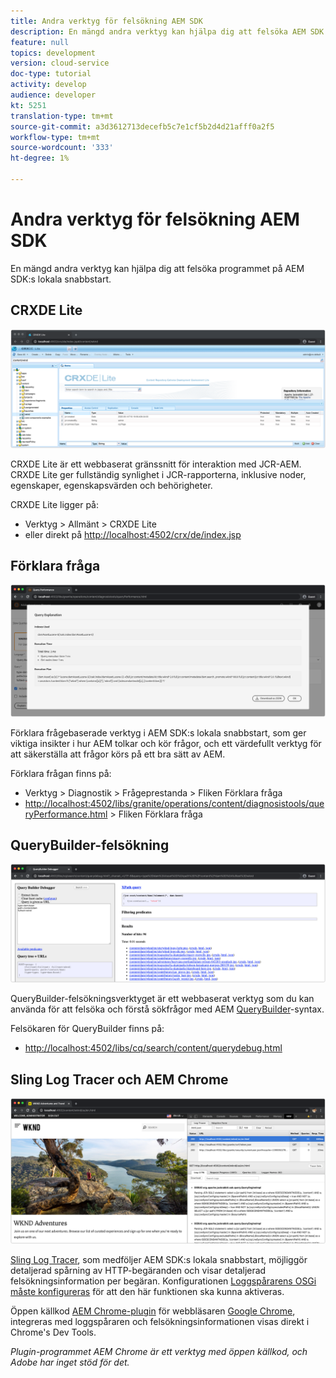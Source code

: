 ```yaml
---
title: Andra verktyg för felsökning AEM SDK
description: En mängd andra verktyg kan hjälpa dig att felsöka AEM SDK:s lokala snabbstart.
feature: null
topics: development
version: cloud-service
doc-type: tutorial
activity: develop
audience: developer
kt: 5251
translation-type: tm+mt
source-git-commit: a3d3612713decefb5c7e1cf5b2d4d21afff0a2f5
workflow-type: tm+mt
source-wordcount: '333'
ht-degree: 1%

---
```



# Andra verktyg för felsökning AEM SDK

En mängd andra verktyg kan hjälpa dig att felsöka programmet på AEM SDK:s lokala snabbstart.

## CRXDE Lite

![CRXDE Lite](./assets/other-tools/crxde-lite.png)

CRXDE Lite är ett webbaserat gränssnitt för interaktion med JCR-AEM. CRXDE Lite ger fullständig synlighet i JCR-rapporterna, inklusive noder, egenskaper, egenskapsvärden och behörigheter.

CRXDE Lite ligger på:

+ Verktyg > Allmänt > CRXDE Lite
+ eller direkt på [http://localhost:4502/crx/de/index.jsp](http://localhost:4502/crx/de/index.jsp)

## Förklara fråga

![Förklara fråga](./assets/other-tools/explain-query.png)

Förklara frågebaserade verktyg i AEM SDK:s lokala snabbstart, som ger viktiga insikter i hur AEM tolkar och kör frågor, och ett värdefullt verktyg för att säkerställa att frågor körs på ett bra sätt av AEM.

Förklara frågan finns på:

+ Verktyg > Diagnostik > Frågeprestanda > Fliken Förklara fråga
+ [http://localhost:4502/libs/granite/operations/content/diagnosistools/queryPerformance.html](http://localhost:4502/libs/granite/operations/content/diagnosistools/queryPerformance.html) > Fliken Förklara fråga

## QueryBuilder-felsökning

![QueryBuilder-felsökning](./assets/other-tools/query-debugger.png)

QueryBuilder-felsökningsverktyget är ett webbaserat verktyg som du kan använda för att felsöka och förstå sökfrågor med AEM [QueryBuilder](https://docs.adobe.com/content/help/en/experience-manager-65/developing/platform/query-builder/querybuilder-api.html)-syntax.

Felsökaren för QueryBuilder finns på:

+ [http://localhost:4502/libs/cq/search/content/querydebug.html](http://localhost:4502/libs/cq/search/content/querydebug.html)

## Sling Log Tracer och AEM Chrome

![Sling Log Tracer och AEM Chrome](./assets/other-tools/log-tracer.png)

[Sling Log Tracer](https://sling.apache.org/documentation/bundles/log-tracers.html), som medföljer AEM SDK:s lokala snabbstart, möjliggör detaljerad spårning av HTTP-begäranden och visar detaljerad felsökningsinformation per begäran. Konfigurationen [Loggspårarens OSGi måste konfigureras](https://sling.apache.org/documentation/bundles/log-tracers.html#configuration-1) för att den här funktionen ska kunna aktiveras.

Öppen källkod [AEM Chrome-plugin](https://chrome.google.com/webstore/detail/aem-chrome-plug-in/ejdcnikffjleeffpigekhccpepplaode?hl=en-US) för webbläsaren [Google Chrome](https://www.google.com/chrome/), integreras med loggspåraren och felsökningsinformationen visas direkt i Chrome&#39;s Dev Tools.

_Plugin-programmet AEM Chrome är ett verktyg med öppen källkod, och Adobe har inget stöd för det._

